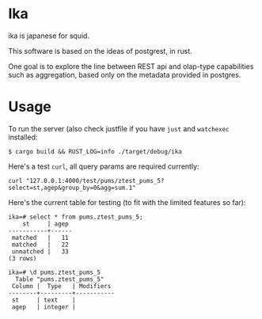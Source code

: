 # Ika
ika is japanese for squid.

This software is based on the ideas of postgrest, in rust.

One goal is to explore the line between REST api and olap-type capabilities such as aggregation, based only on the metadata provided in postgres.

# Usage

To run the server (also check justfile if you have `just` and `watchexec` installed:
```
$ cargo build && RUST_LOG=info ./target/debug/ika
```

Here's a test `curl`, all query params are required currently:
```
curl "127.0.0.1:4000/test/pums/ztest_pums_5?select=st,agep&group_by=0&agg=sum.1"
```

Here's the current table for testing (to fit with the limited features so far):
```
ika=# select * from pums.ztest_pums_5;
    st     | agep
-----------+------
 matched   |   11
 matched   |   22
 unmatched |   33
(3 rows)

ika=# \d pums.ztest_pums_5
  Table "pums.ztest_pums_5"
 Column |  Type   | Modifiers
--------+---------+-----------
 st     | text    |
 agep   | integer |
 ```
